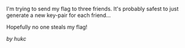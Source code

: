 I'm trying to send my flag to three friends. It's probably safest to just generate a new key-pair for each friend...

Hopefully no one steals my flag!

_by hukc_
